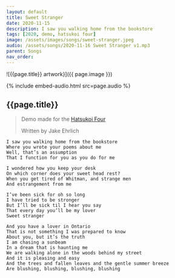```yaml
---
layout: default
title: Sweet Stranger
date: 2020-11-15
description: I saw you walking home from the bookstore
tags: [2020, demo, hatsukoi four]
image: /assets/images/songs/sweet-stranger.jpeg
audio: /assets/songs/2020-11-16 Sweet Stranger v1.mp3
parent: Songs
nav_order: 
---
```

![{{page.title}} artwork}]({{ page.image }})

{% include embed-audio.html src=page.audio %}

## {{page.title}}

> Demo made for the [Hatsukoi Four](/bands/hatsukoi-four)
>
>Written by Jake Ehrlich  

```
I saw you walking home from the bookstore 
Where you wrote your poems about me
Well, that’s an assumption
That I function for you as you do for me
 
I wondered how you keep your desk 
On which corner does your sweet head rest? 
When you get tired of Whitman, and strange men
And estrangement from me

I’ve been sick for oh so long 
I have tried to be stronger 
But I’ll be sick til I hear you say
That every day you’ll be my lover 
Sweet stranger 

And you have a lover in Ontario
That is not something I was prepared to know
About you, but it’s the truth
I am chasing a sunbeam 
In a dream that is haunting me 
We are walking alone in the woods behind my street 
And it is pleasing and easy 
And the trees and fallen leaves and the gentle summer breeze
Are blushing, blushing, blushing, blushing
```